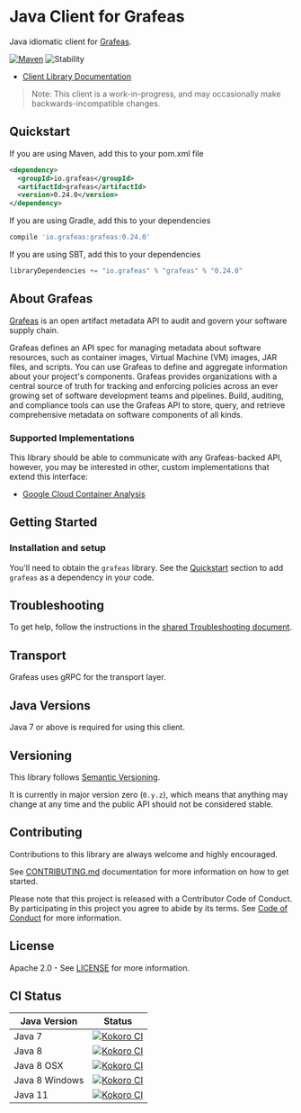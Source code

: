 # Java Client for Grafeas

Java idiomatic client for [Grafeas][grafeas].

[![Maven][maven-version-image]][maven-version-link]
![Stability][stability-image]

- [Client Library Documentation][javadocs]

> Note: This client is a work-in-progress, and may occasionally
> make backwards-incompatible changes.

## Quickstart

[//]: # ({x-version-update-start:grafeas:released})
If you are using Maven, add this to your pom.xml file
```xml
<dependency>
  <groupId>io.grafeas</groupId>
  <artifactId>grafeas</artifactId>
  <version>0.24.0</version>
</dependency>
```
If you are using Gradle, add this to your dependencies
```Groovy
compile 'io.grafeas:grafeas:0.24.0'
```
If you are using SBT, add this to your dependencies
```Scala
libraryDependencies += "io.grafeas" % "grafeas" % "0.24.0"
```
[//]: # ({x-version-update-end})

## About Grafeas

[Grafeas][grafeas] is an open artifact metadata API to audit and govern your
software supply chain.

Grafeas defines an API spec for managing metadata about software resources, such
as container images, Virtual Machine (VM) images, JAR files, and scripts. You
can use Grafeas to define and aggregate information about your project's
components. Grafeas provides organizations with a central source of truth for
tracking and enforcing policies across an ever growing set of software
development teams and pipelines. Build, auditing, and compliance tools can use
the Grafeas API to store, query, and retrieve comprehensive metadata on software
components of all kinds.

### Supported Implementations

This library should be able to communicate with any Grafeas-backed API,
however, you may be interested in other, custom implementations that extend this
interface:

* [Google Cloud Container Analysis](https://github.com/googleapis/java-containeranalysis)

## Getting Started

### Installation and setup

You'll need to obtain the `grafeas` library.  See the [Quickstart](#quickstart) section
to add `grafeas` as a dependency in your code.

## Troubleshooting

To get help, follow the instructions in the [shared Troubleshooting document][troubleshooting].

## Transport

Grafeas uses gRPC for the transport layer.

## Java Versions

Java 7 or above is required for using this client.

## Versioning

This library follows [Semantic Versioning](http://semver.org/).

It is currently in major version zero (``0.y.z``), which means that anything may change at any time
and the public API should not be considered stable.

## Contributing

Contributions to this library are always welcome and highly encouraged.

See [CONTRIBUTING.md][contributing] documentation for more information on how to get started.

Please note that this project is released with a Contributor Code of Conduct. By participating in
this project you agree to abide by its terms. See [Code of Conduct][code-of-conduct] for more
information.

## License

Apache 2.0 - See [LICENSE][license] for more information.

## CI Status

Java Version | Status
------------ | ------
Java 7 | [![Kokoro CI][kokoro-badge-image-1]][kokoro-badge-link-1]
Java 8 | [![Kokoro CI][kokoro-badge-image-2]][kokoro-badge-link-2]
Java 8 OSX | [![Kokoro CI][kokoro-badge-image-3]][kokoro-badge-link-3]
Java 8 Windows | [![Kokoro CI][kokoro-badge-image-4]][kokoro-badge-link-4]
Java 11 | [![Kokoro CI][kokoro-badge-image-5]][kokoro-badge-link-5]

[grafeas]: https://grafeas.io
[javadocs]: https://googleapis.dev/java/grafeas/latest/
[kokoro-badge-image-1]: http://storage.googleapis.com/cloud-devrel-public/java/badges/java-grafeas/java7.svg
[kokoro-badge-link-1]: http://storage.googleapis.com/cloud-devrel-public/java/badges/java-grafeas/java7.html
[kokoro-badge-image-2]: http://storage.googleapis.com/cloud-devrel-public/java/badges/java-grafeas/java8.svg
[kokoro-badge-link-2]: http://storage.googleapis.com/cloud-devrel-public/java/badges/java-grafeas/java8.html
[kokoro-badge-image-3]: http://storage.googleapis.com/cloud-devrel-public/java/badges/java-grafeas/java8-osx.svg
[kokoro-badge-link-3]: http://storage.googleapis.com/cloud-devrel-public/java/badges/java-grafeas/java8-osx.html
[kokoro-badge-image-4]: http://storage.googleapis.com/cloud-devrel-public/java/badges/java-grafeas/java8-win.svg
[kokoro-badge-link-4]: http://storage.googleapis.com/cloud-devrel-public/java/badges/java-grafeas/java8-win.html
[kokoro-badge-image-5]: http://storage.googleapis.com/cloud-devrel-public/java/badges/java-grafeas/java11.svg
[kokoro-badge-link-5]: http://storage.googleapis.com/cloud-devrel-public/java/badges/java-grafeas/java11.html
[stability-image]: https://img.shields.io/badge/stability-alpha-orange
[maven-version-image]: https://img.shields.io/maven-central/v/io.grafeas/grafeas.svg
[maven-version-link]: https://search.maven.org/search?q=g:io.grafeas%20AND%20a:grafeas&core=gav
[troubleshooting]: https://github.com/googleapis/google-cloud-common/blob/master/troubleshooting/readme.md#troubleshooting
[contributing]: https://github.com/googleapis/java-grafeas/blob/master/CONTRIBUTING.md
[code-of-conduct]: https://github.com/googleapis/java-grafeas/blob/master/CODE_OF_CONDUCT.md#contributor-code-of-conduct
[license]: https://github.com/googleapis/java-grafeas/blob/master/LICENSE